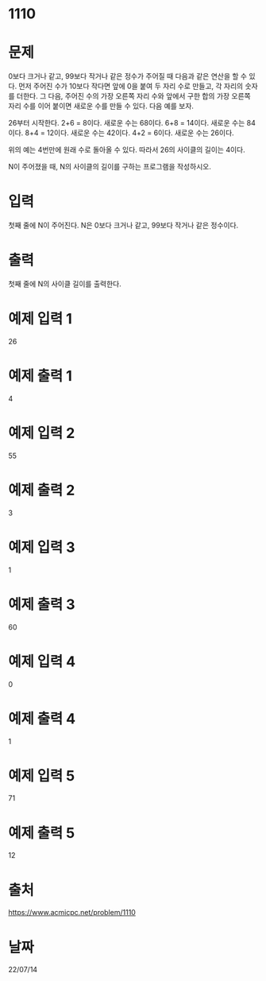 # 1110

# 문제
0보다 크거나 같고, 99보다 작거나 같은 정수가 주어질 때 다음과 같은 연산을 할 수 있다. 먼저 주어진 수가 10보다 작다면 앞에 0을 붙여 두 자리 수로 만들고, 각 자리의 숫자를 더한다. 그 다음, 주어진 수의 가장 오른쪽 자리 수와 앞에서 구한 합의 가장 오른쪽 자리 수를 이어 붙이면 새로운 수를 만들 수 있다. 다음 예를 보자.

26부터 시작한다. 2+6 = 8이다. 새로운 수는 68이다. 6+8 = 14이다. 새로운 수는 84이다. 8+4 = 12이다. 새로운 수는 42이다. 4+2 = 6이다. 새로운 수는 26이다.

위의 예는 4번만에 원래 수로 돌아올 수 있다. 따라서 26의 사이클의 길이는 4이다.

N이 주어졌을 때, N의 사이클의 길이를 구하는 프로그램을 작성하시오.

# 입력
첫째 줄에 N이 주어진다. N은 0보다 크거나 같고, 99보다 작거나 같은 정수이다.

# 출력
첫째 줄에 N의 사이클 길이를 출력한다.

# 예제 입력 1 
26

# 예제 출력 1 
4  
  
# 예제 입력 2 
55

# 예제 출력 2 
3

# 예제 입력 3 
1

# 예제 출력 3 
60

# 예제 입력 4 
0

# 예제 출력 4 
1

# 예제 입력 5 
71

# 예제 출력 5 
12

# 출처
https://www.acmicpc.net/problem/1110

# 날짜
22/07/14

